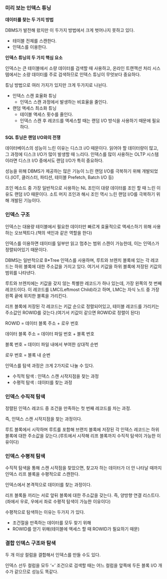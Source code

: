 ### 미리 보는 인덱스 튜닝

**데이터를 찾는 두 가지 방법**

DBMS가 발전해 왔지만 이 두가지 방법에서 크게 벗어나지 못하고 있다.

- 테이블 전체를 스캔한다.
- 인덱스를 이용한다.

**인덱스 튜닝의 두 가지 핵심 요소**

인덱스는 큰 테이블에서 소량 데이터를 검색할 때 사용하고, 온라인 트랜잭션 처리 시스템에서는 소량 데이터를 주로 검색하므로 인덱스 튜닝이 무엇보다 중요하다.

튜닝 방법으로 여러 가지가 있지만 크게 두가지로 나뉜다.

- 인덱스 스캔 효율화 튜닝
    - 인덱스 스캔 과정에서 발생하는 비효율을 줄인다.
- 랜덤 액세스 최소화 튜닝
    - 테이블 액세스 횟수를 줄인다.
    - 인덱스 스캔 후 레코드를 액세스할 때는 랜덤 I/O 방식을 사용하기 때문에 필요하다.

**SQL 튜닝은 랜덤 I/O와의 전쟁**

데이터베이스의 성능이 느린 이유는 디스크 i/O 때문이다. 읽어야 할 데이터량이 많고, 그 과정에 디스크 I/O가 많이 발생할 때 느리다. 인덱스를 많이 사용하는 OLTP 시스템이라면 디스크 I/O 중에서도 랜덤 I/O가 특히 중요하다.

성능을 위해 DBMS가 제공하는 많은 기능이 느린 랜덤 I/O를 극복하기 위해 개발되었다.(IOT, 클러스터, 파티션, 테이블 Prefetch, Batch I/O 등)

조인 메소드 중 가장 일반적으로 사용하는 NL 조인이 대량 데이터를 조인 할 때 느린 이유도 랜덤 I/O 때문이다. 소트 머지 조인과 해시 조인 역시 느린 랜덤 I/O를 극복하기 위해 개발된 기능이다.

### 인덱스 구조

인덱스는 대용량 테이블에서 필요한 데이터만 빠르게 효율적으로 액세스하기 위해 사용하는 오브젝트다.(책의 색인과 같은 역할을 한다)

인덱스를 이용하면 데이터를 일부만 읽고 멈추는 범위 스캔이 가능한데, 이는 인덱스가 정렬되어있기 때문이다.

DBMS는 일반적으로 B*Tree 인덱스를 사용하며, 루트와 브렌치 블록에 있는 각 레코드는 하위 블록에 대한 주소값을 가지고 있다. 여기서 키값을 하위 블록에 저장된 키값의 범위를 나타낸다.

루트와 브렌치에는 키값을 갖지 않는 특별한 레코드가 하나 있는데, 가장 왼쪽의 첫 번째 레코드이다. 이 레코드를 LMC(Leftmost Child)라고 하며, LMC는 자식 노드 중 가장 왼쪽 끝에 위치한 블록을 가리킨다.

리프 블록에 저장된 각 레코드는 키값 순으로 정렬되어있고, 테이블 레코드를 가리키는 주소값인 ROWID를 갖는다.(여기서 키값이 같으면 ROWID로 정렬이 된다)

ROWID = 데이터 블록 주소 + 로우 번호

데이터 블록 주소 = 데이터 파일 번호 + 블록 번호

블록 번호 = 데이터 파일 내에서 부여한 상대적 순번

로우 번호 = 블록 내 순번

인덱스를 탐색 과정은 크게 2가지로 나눌 수 있다.

- 수직적 탐색 : 인덱스 스캔 시작지점을 찾는 과정
- 수평적 탐색 : 데이터를 찾는 과정

### 인덱스 수직적 탐색

정렬된 인덱스 레코드 중 조건을 만족하는 첫 번째 레코드를 차는 과정.

즉, 인덱스 스캔 시작지점을 찾는 과정이다.

루트 블록에서 시작하며 루트를 포함해 브랜치 블록에 저장된 각 인덱스 레코드는 하위 블록에 대한 주소값을 갖는다.(루트에서 시작해 리프 블록까지 수직적 탐색이 가능한 이유이다)

### 인덱스 수평적 탐색

수직적 탐색을 통해 스캔 시작점을 찾았으면, 찾고자 하는 데이터가 더 안 나타날 때까지 인덱스 리프 블록을 수평적으로 스캔한다.

인덱스에서 본격적으로 데이터를 찾는 과정이다.

리프 블록들 끼리는 서로 앞뒤 블록에 대한 주소값을 갖는다. 즉, 양방향 연결 리스트다.(좌에서 우로, 우에서 좌로 수평적 탐색이 가능한 이유이다)

수평적으로 탐색하는 이유는 두가지 가 있다.

- 조건절을 만족하는 데이터를 모두 찾기 위해
- ROWID를 얻기 위해(테이블에 액세스 할 때 ROWID가 필요하기 때문)

### 결합 인덱스 구조와 탐색

두 개 이상 컬럼을 결합해서 인덱스를 만들 수도 있다.

인덱스 선두 컬럼을 모두 ‘=’ 조건으로 검색할 때는 어느 컬럼을 앞쪽에 두든 블록 I/O 개수가 같으므로 성능도 똑같다.